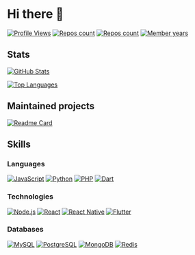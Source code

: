 # Hi there 👋

[![Profile Views](https://komarev.com/ghpvc/?username=BOOMER74&color=316DCA&style=flat-square)](#hi-there-)
[![Repos count](https://badges.pufler.dev/commits/monthly/BOOMER74?color=316DCA&style=flat-square)](#hi-there-)
[![Repos count](https://badges.pufler.dev/repos/BOOMER74?color=316DCA&style=flat-square)](#hi-there-)
[![Member years](https://badges.pufler.dev/years/BOOMER74?color=316DCA&style=flat-square)](#hi-there-)

## Stats

[![GitHub Stats](https://github-readme-stats.vercel.app/api?username=BOOMER74&custom_title=GitHub%20Stats&show_icons=true&bg_color=2D333B&border_color=444C56&title_color=ADBAC7&icon_color=316DCA&text_color=ADBAC7)](#stats)

[![Top Languages](https://github-readme-stats.vercel.app/api/top-langs/?username=BOOMER74&layout=compact&bg_color=2D333B&border_color=444C56&title_color=ADBAC7&text_color=ADBAC7)](#stats)

## Maintained projects

[![Readme Card](https://github-readme-stats.vercel.app/api/pin/?username=BOOMER74&repo=node-red-contrib-mihome&bg_color=2D333B&border_color=444C56&title_color=316DCA&text_color=ADBAC7)](https://github.com/BOOMER74/node-red-contrib-mihome)

## Skills

### Languages

[![JavaScript](https://img.shields.io/badge/javascript-%23323330.svg?&style=for-the-badge&logo=javascript&logoColor=%23F7DF1E)](https://github.com/BOOMER74/node-red-contrib-mihome)
[![Python](https://img.shields.io/badge/python-%2314354C.svg?&style=for-the-badge&logo=python&logoColor=white)](https://github.com/BOOMER74/WebCamServer)
[![PHP](https://img.shields.io/badge/php-%23777BB4.svg?&style=for-the-badge&logo=php&logoColor=white)](https://github.com/BOOMER74/excel_mysql)
[![Dart](https://img.shields.io/badge/dart-%230175C2.svg?&style=for-the-badge&logo=dart&logoColor=white)](#skills)

### Technologies

[![Node.js](https://img.shields.io/badge/node.js-%2343853D.svg?&style=for-the-badge&logo=node.js&logoColor=white)](https://github.com/BOOMER74/node-red-contrib-mihome)
[![React](https://img.shields.io/badge/react-%2320232a.svg?&style=for-the-badge&logo=react&logoColor=%2361DAFB)](#technologies)
[![React Native](https://img.shields.io/badge/react_native-%2320232a.svg?&style=for-the-badge&logo=react&logoColor=%2361DAFB)](#technologies)
[![Flutter](https://img.shields.io/badge/Flutter-%2302569B.svg?&style=for-the-badge&logo=Flutter&logoColor=white)](#technologies)

### Databases

[![MySQL](https://img.shields.io/badge/mysql-%2300f.svg?&style=for-the-badge&logo=mysql&logoColor=white)](#databases)
[![PostgreSQL](https://img.shields.io/badge/postgres-%23316192.svg?&style=for-the-badge&logo=postgresql&logoColor=white)](#databases)
[![MongoDB](https://img.shields.io/badge/MongoDB-%234ea94b.svg?&style=for-the-badge&logo=mongodb&logoColor=white)](#databases)
[![Redis](https://img.shields.io/badge/redis-%23DD0031.svg?&style=for-the-badge&logo=redis&logoColor=white)](#databases)
